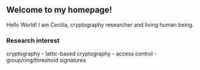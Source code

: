 ## Welcome to my homepage!

Hello World! I am Cecilia, cryptography researcher and living human being.

### Research interest

cryptography - lattic-based cryptography - access control - group/ring/threshold signatures
